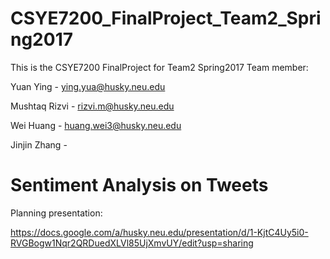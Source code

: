 # CSYE7200_FinalProject_Team2_Spring2017
This is the CSYE7200 FinalProject for Team2 Spring2017
Team member:

Yuan Ying - ying.yua@husky.neu.edu

Mushtaq Rizvi - rizvi.m@husky.neu.edu

Wei Huang - huang.wei3@husky.neu.edu

Jinjin Zhang -

# Sentiment Analysis on Tweets

Planning presentation:

https://docs.google.com/a/husky.neu.edu/presentation/d/1-KjtC4Uy5i0-RVGBogw1Nqr2QRDuedXLVl85UjXmvUY/edit?usp=sharing
